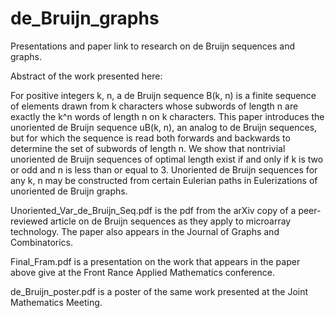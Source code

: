 # de_Bruijn_graphs

Presentations and paper link to research on de Bruijn sequences and graphs.

Abstract of the work presented here:

For positive integers k, n, a de Bruijn sequence B(k, n) is a finite sequence of elements drawn from k characters whose subwords of length n are exactly the k^n words of length n on k characters. This paper introduces the unoriented de Bruijn sequence uB(k, n), an analog to de
Bruijn sequences, but for which the sequence is read both forwards and backwards to determine the set of subwords of length n. We show that nontrivial unoriented de Bruijn sequences of optimal length exist if and only if k is two or odd and n is less than or equal to 3. Unoriented de Bruijn sequences for any k, n may be constructed from certain Eulerian paths in Eulerizations of unoriented de Bruijn graphs.

Unoriented_Var_de_Bruijn_Seq.pdf is the pdf from the arXiv copy of a peer-reviewed article on de Bruijn sequences as they apply to microarray technology. The paper also appears in the Journal of Graphs and Combinatorics. 

Final_Fram.pdf is a presentation on the work that appears in the paper above give at the Front Rance Applied Mathematics conference.

de_Bruijn_poster.pdf is a poster of the same work presented at the Joint Mathematics Meeting. 
